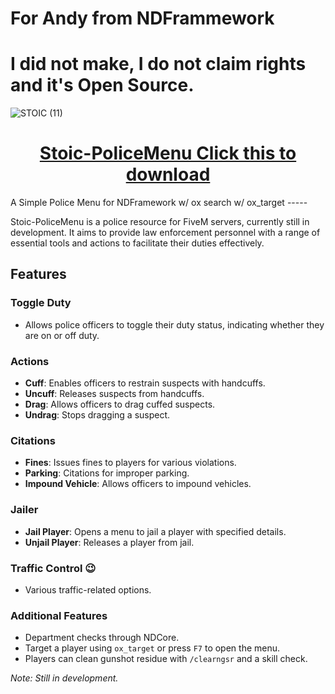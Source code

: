 # For Andy from NDFrammework
# I did not make, I do not claim rights and it's Open Source.


![STOIC (11)](https://github.com/TheStoicBear/Stoic-PoliceMenu/assets/112611821/a68979cb-fef6-4ddb-a7d9-65aad4044eef)


<h1 align="center"><a href="https://stoic.tebex.io/package/6107118">Stoic-PoliceMenu 
Click this to download</a></h1>
A Simple Police Menu for NDFramework w/ ox search w/ ox_target
-----

Stoic-PoliceMenu is a police resource for FiveM servers, currently still in development. It aims to provide law enforcement personnel with a range of essential tools and actions to facilitate their duties effectively.

## Features

### Toggle Duty
- Allows police officers to toggle their duty status, indicating whether they are on or off duty.

### Actions
- **Cuff**: Enables officers to restrain suspects with handcuffs.
- **Uncuff**: Releases suspects from handcuffs.
- **Drag**: Allows officers to drag cuffed suspects.
- **Undrag**: Stops dragging a suspect.

### Citations
- **Fines**: Issues fines to players for various violations.
- **Parking**: Citations for improper parking.
- **Impound Vehicle**: Allows officers to impound vehicles.

### Jailer
- **Jail Player**: Opens a menu to jail a player with specified details.
- **Unjail Player**: Releases a player from jail.

### Traffic Control 😉
- Various traffic-related options.

### Additional Features
- Department checks through NDCore.
- Target a player using `ox_target` or press `F7` to open the menu.
- Players can clean gunshot residue with `/clearngsr` and a skill check.

*Note: Still in development.*


